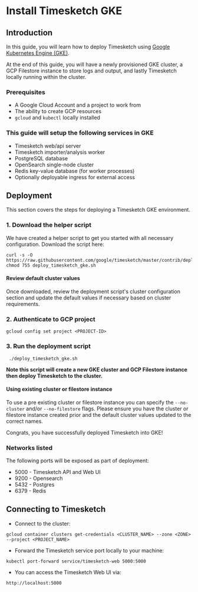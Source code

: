 # Install Timesketch GKE

## Introduction

In this guide, you will learn how to deploy Timesketch using
[Google Kubernetes Engine (GKE)](https://cloud.google.com/kubernetes-engine).

At the end of this guide, you will have a newly provisioned GKE cluster, a GCP
Filestore instance to store logs and output, and lastly Timesketch locally
running within the cluster.

### Prerequisites

- A Google Cloud Account and a project to work from
- The ability to create GCP resources
- `gcloud` and `kubectl` locally installed

### This guide will setup the following services in GKE

- Timesketch web/api server
- Timesketch importer/analysis worker
- PostgreSQL database
- OpenSearch single-node cluster
- Redis key-value database (for worker processes)
- Optionally deployable ingress for external access

## Deployment

This section covers the steps for deploying a Timesketch GKE environment.

### 1. Download the helper script

We have created a helper script to get you started with all necessary configuration.
Download the script here:

```shell
curl -s -O https://raw.githubusercontent.com/google/timesketch/master/contrib/deploy_timesketch_gke.sh
chmod 755 deploy_timesketch_gke.sh
```

#### Review default cluster values

Once downloaded, review the deployment script's cluster configuration section
and update the default values if necessary based on cluster requirements.

### 2. Authenticate to GCP project

```shell
gcloud config set project <PROJECT-ID>
```

### 3. Run the deployment script

```shell
 ./deploy_timesketch_gke.sh
```

**Note this script will create a new GKE cluster and GCP Filestore instance then deploy Timesketch to the cluster.**

#### Using existing cluster or filestore instance

To use a pre existing cluster or filestore instance you can specify the
`--no-cluster` and/or `--no-filestore` flags. Please ensure you have the cluster
or filestore instance created prior and the default cluster values updated to the
correct names.

Congrats, you have successfully deployed Timesketch into GKE!

### Networks listed

The following ports will be exposed as part of deployment:

- 5000 - Timesketch API and Web UI
- 9200 - Opensearch
- 5432 - Postgres
- 6379 - Redis

## Connecting to Timesketch

- Connect to the cluster:

```
gcloud container clusters get-credentials <CLUSTER_NAME> --zone <ZONE> --project <PROJECT_NAME>
```

- Forward the Timesketch service port locally to your machine:

```
kubectl port-forward service/timesketch-web 5000:5000
```

- You can access the Timesketch Web UI via:

```
http://localhost:5000
```
